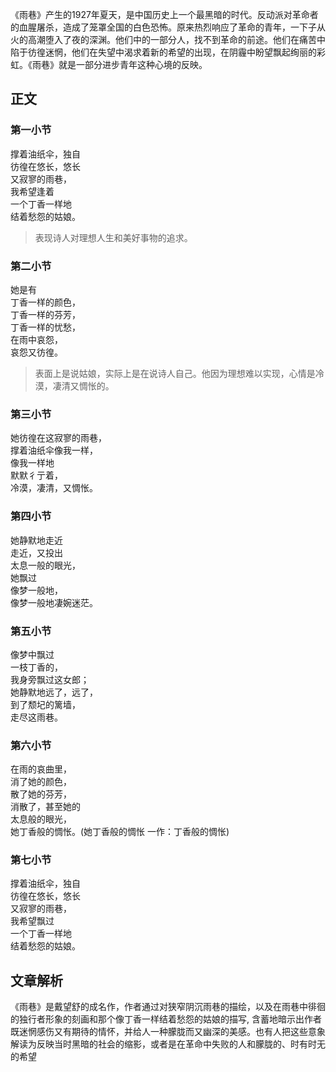 
《雨巷》产生的1927年夏天，是中国历史上一个最黑暗的时代。反动派对革命者的血腥屠杀，造成了笼罩全国的白色恐怖。原来热烈响应了革命的青年，一下子从火的高潮堕入了夜的深渊。他们中的一部分人，找不到革命的前途。他们在痛苦中陷于彷徨迷惘，他们在失望中渴求着新的希望的出现，在阴霾中盼望飘起绚丽的彩虹。《雨巷》就是一部分进步青年这种心境的反映。

## 正文
### 第一小节
撑着油纸伞，独自  
彷徨在悠长，悠长  
又寂寥的雨巷，  
我希望逢着  
一个丁香一样地  
结着愁怨的姑娘。

> 表现诗人对理想人生和美好事物的追求。

### 第二小节

她是有  
丁香一样的颜色，  
丁香一样的芬芳，  
丁香一样的忧愁，  
在雨中哀怨，  
哀怨又彷徨。


> 表面上是说姑娘，实际上是在说诗人自己。他因为理想难以实现，心情是冷漠，凄清又惆怅的。

### 第三小节

她彷徨在这寂寥的雨巷，  
撑着油纸伞像我一样，  
像我一样地  
默默彳亍着，  
冷漠，凄清，又惆怅。
### 第四小节

她静默地走近  
走近，又投出  
太息一般的眼光，  
她飘过  
像梦一般地，  
像梦一般地凄婉迷茫。

### 第五小节

像梦中飘过  
一枝丁香的，  
我身旁飘过这女郎；  
她静默地远了，远了，  
到了颓圮的篱墙，  
走尽这雨巷。
### 第六小节

在雨的哀曲里，  
消了她的颜色，  
散了她的芬芳，  
消散了，甚至她的  
太息般的眼光，  
她丁香般的惆怅。(她丁香般的惆怅 一作：丁香般的惆怅)
### 第七小节

撑着油纸伞，独自  
彷徨在悠长，悠长  
又寂寥的雨巷，  
我希望飘过  
一个丁香一样地  
结着愁怨的姑娘。

## 文章解析

《雨巷》是戴望舒的成名作，作者通过对狭窄阴沉雨巷的描绘，以及在雨巷中徘徊的独行者形象的刻画和那个像丁香一样结着愁怨的姑娘的描写, 含蓄地暗示出作者既迷惘感伤又有期待的情怀，并给人一种朦胧而又幽深的美感。也有人把这些意象解读为反映当时黑暗的社会的缩影，或者是在革命中失败的人和朦胧的、时有时无的希望